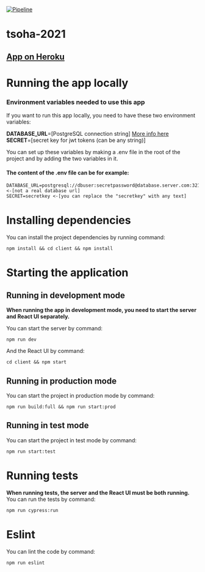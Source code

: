 [![Pipeline](https://github.com/lapptomi/tsoha-2021/actions/workflows/pipeline.yml/badge.svg)](https://github.com/lapptomi/tsoha-2021/actions/workflows/pipeline.yml)


# tsoha-2021

## [App on Heroku](https://tsoha-2021-tl.herokuapp.com/)


# Running the app locally

### Environment variables needed to use this app
If you want to run this app locally, you need to have these two environment variables:

<b>DATABASE_URL</b>=[PostgreSQL connection string] [More info here](https://node-postgres.com/features/connecting)  
<b>SECRET</b>=[secret key for jwt tokens (can be any string)]

You can set up these variables by making a .env file in the root of the project and by adding the two variables in it.

#### The content of the .env file can be for example: 
```
DATABASE_URL=postgresql://dbuser:secretpassword@database.server.com:3211/mydb <-[not a real database url]
SECRET=secretkey <-[you can replace the "secretkey" with any text]
```

# Installing dependencies

You can install the project dependencies by running command:
```
npm install && cd client && npm install
```

# Starting the application

## Running in development mode
<b>When running the app in development mode, you need to start the server and React UI separately.</b>  


You can start the server by command: 
```
npm run dev
```

And the React UI by command: 
```
cd client && npm start
```



## Running in production mode
You can start the project in production mode by command:

```
npm run build:full && npm run start:prod
```


## Running in test mode
You can start the project in test mode by command:

```
npm run start:test
```


# Running tests
<b>When running tests, the server and the React UI must be both running.</b>  
You can run the tests by command: 

```
npm run cypress:run
```


# Eslint
You can lint the code by command:
```
npm run eslint
```

